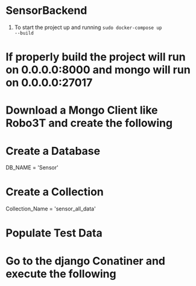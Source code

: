 # SensorBackend


1. To start the project up and running
<code>sudo docker-compose up --build</code>

# If properly build the project will run on 0.0.0.0:8000 and mongo will run on 0.0.0.0:27017
# Download a Mongo Client like Robo3T and create the following

# Create a Database
DB_NAME = 'Sensor'

# Create a Collection
Collection_Name = 'sensor_all_data'

# Populate Test Data

# Go to the django Conatiner and execute the following